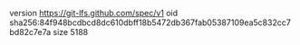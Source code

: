 version https://git-lfs.github.com/spec/v1
oid sha256:84f948bcdbcd8dc610dbff18b5472db367fab05387109ea5c832cc7bd82c7e7a
size 5188
